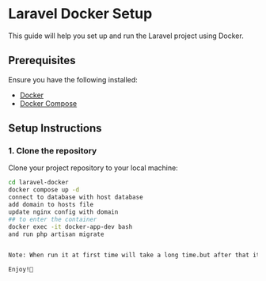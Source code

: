 # Laravel Docker Setup

This guide will help you set up and run the Laravel project using Docker.

## Prerequisites

Ensure you have the following installed:
- [Docker](https://docs.docker.com/get-docker/)
- [Docker Compose](https://docs.docker.com/compose/install/)

## Setup Instructions

### 1. Clone the repository

Clone your project repository to your local machine:

```bash
cd laravel-docker
docker compose up -d
connect to database with host database
add domain to hosts file
update nginx config with domain
## to enter the container
docker exec -it docker-app-dev bash
and run php artisan migrate


Note: When run it at first time will take a long time.but after that it will be fast.because Images will be created.

Enjoy!🎉


``` 

